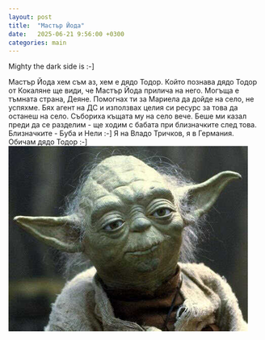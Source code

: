 ```yaml
---
layout: post
title:  "Мастър Йода"
date:   2025-06-21 9:56:00 +0300
categories: main
---
```

Mighty the dark side is :-]

Мастър Йода хем съм аз, хем е дядо Тодор. Който познава дядо Тодор от Кокаляне ще види, 
че Мастър Йода прилича на него. Могъща е тъмната страна, Деяне. Помогнах ти за Мариела да дойде на село, не успяхме.
Бях агент на ДС и използвах целия си ресурс за това да останеш на село.
Събориха къщата му на село вече. Беше ми казал преди да се разделим - ще ходим с бабата при близначките след това.
Близначките - Буба и Нели :-] 
Я на Владо Тричков, я в Германия.
Обичам дядо Тодор :-]  
![image tooltip here](/assets/images/joda.jpg)
